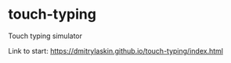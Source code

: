 # touch-typing
Touch typing simulator

Link to start:
https://dmitrylaskin.github.io/touch-typing/index.html
